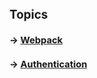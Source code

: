 ## Topics

###  -> [Webpack](/learning/Webpack.md)
### -> [Authentication](/learning/Authentication.md)

